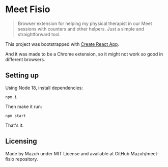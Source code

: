 # Meet Fisio

> Browser extension for helping my physical therapist in our Meet sessions with counters and other helpers. Just a simple and straightforward tool.

This project was bootstrapped with [Create React App](https://github.com/facebook/create-react-app).

And it was made to be a Chrome extension, so it might not work so good in different browsers.

## Setting up

Using Node 18, install dependencies:

```
npm i
```

Then make it run:

```
npm start
```

That's it.

## Licensing

Made by Mazuh under MIT License and available at GitHub Mazuh/meet-fisio repository.
